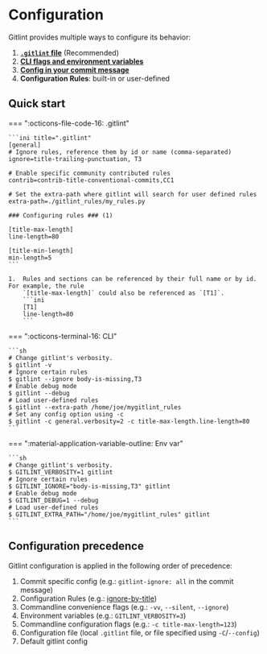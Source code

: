 # Configuration
Gitlint provides multiple ways to configure its behavior:

1. **[`.gitlint` file](gitlint_file.md)** (Recommended)
2. **[CLI flags and environment variables](cli.md)**
3. **[Config in your commit message](commit_config.md)**
4. **Configuration Rules**: built-in or user-defined

## Quick start

=== ":octicons-file-code-16:  .gitlint"

    ```ini title=".gitlint"
    [general]
    # Ignore rules, reference them by id or name (comma-separated)
    ignore=title-trailing-punctuation, T3

    # Enable specific community contributed rules
    contrib=contrib-title-conventional-commits,CC1

    # Set the extra-path where gitlint will search for user defined rules
    extra-path=./gitlint_rules/my_rules.py

    ### Configuring rules ### (1)

    [title-max-length]
    line-length=80 

    [title-min-length]
    min-length=5
    ```

    1.  Rules and sections can be referenced by their full name or by id. For example, the rule
        `[title-max-length]` could also be referenced as `[T1]`.
        ```ini
        [T1]
        line-length=80
        ```

=== ":octicons-terminal-16:  CLI"

    ```sh
    # Change gitlint's verbosity.
    $ gitlint -v
    # Ignore certain rules
    $ gitlint --ignore body-is-missing,T3
    # Enable debug mode
    $ gitlint --debug
    # Load user-defined rules
    $ gitlint --extra-path /home/joe/mygitlint_rules
    # Set any config option using -c
    $ gitlint -c general.verbosity=2 -c title-max-length.line-length=80
    ```

=== ":material-application-variable-outline: Env var"

    ```sh
    # Change gitlint's verbosity.
    $ GITLINT_VERBOSITY=1 gitlint
    # Ignore certain rules
    $ GITLINT_IGNORE="body-is-missing,T3" gitlint
    # Enable debug mode
    $ GITLINT_DEBUG=1 --debug
    # Load user-defined rules
    $ GITLINT_EXTRA_PATH="/home/joe/mygitlint_rules" gitlint
    ```

## Configuration precedence
Gitlint configuration is applied in the following order of precedence:

1. Commit specific config (e.g.: `gitlint-ignore: all` in the commit message)
2. Configuration Rules (e.g.: [ignore-by-title](rules.md#i1-ignore-by-title))
3. Commandline convenience flags (e.g.:  `-vv`, `--silent`, `--ignore`)
4. Environment variables (e.g.: `GITLINT_VERBOSITY=3`)
5. Commandline configuration flags (e.g.: `-c title-max-length=123`)
6. Configuration file (local `.gitlint` file, or file specified using `-C`/`--config`)
7. Default gitlint config
